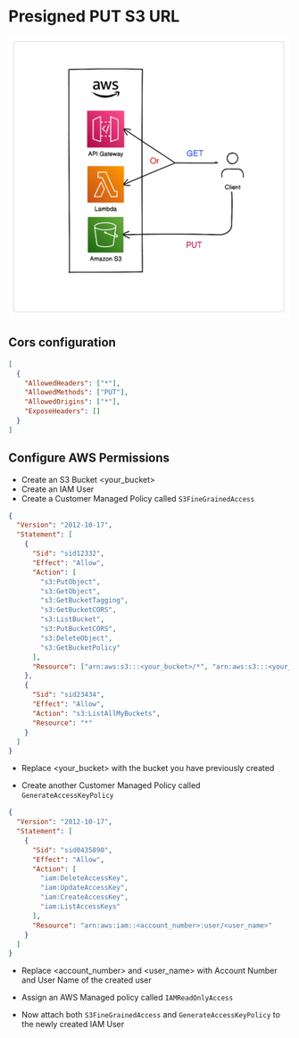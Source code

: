 # Presigned PUT S3 URL

![Diagram](./diagram.png)

## Cors configuration

```json
[
  {
    "AllowedHeaders": ["*"],
    "AllowedMethods": ["PUT"],
    "AllowedOrigins": ["*"],
    "ExposeHeaders": []
  }
]
```

## Configure AWS Permissions

- Create an S3 Bucket <your_bucket>
- Create an IAM User
- Create a Customer Managed Policy called `S3FineGrainedAccess`

```json
{
  "Version": "2012-10-17",
  "Statement": [
    {
      "Sid": "sid12332",
      "Effect": "Allow",
      "Action": [
        "s3:PutObject",
        "s3:GetObject",
        "s3:GetBucketTagging",
        "s3:GetBucketCORS",
        "s3:ListBucket",
        "s3:PutBucketCORS",
        "s3:DeleteObject",
        "s3:GetBucketPolicy"
      ],
      "Resource": ["arn:aws:s3:::<your_bucket>/*", "arn:aws:s3:::<your_bucket>"]
    },
    {
      "Sid": "sid23434",
      "Effect": "Allow",
      "Action": "s3:ListAllMyBuckets",
      "Resource": "*"
    }
  ]
}
```

- Replace <your_bucket> with the bucket you have previously created

- Create another Customer Managed Policy called `GenerateAccessKeyPolicy`

```json
{
  "Version": "2012-10-17",
  "Statement": [
    {
      "Sid": "sid0435890",
      "Effect": "Allow",
      "Action": [
        "iam:DeleteAccessKey",
        "iam:UpdateAccessKey",
        "iam:CreateAccessKey",
        "iam:ListAccessKeys"
      ],
      "Resource": "arn:aws:iam::<account_number>:user/<user_name>"
    }
  ]
}
```

- Replace <account_number> and <user_name> with Account Number and User Name of the created user

- Assign an AWS Managed policy called `IAMReadOnlyAccess`

- Now attach both `S3FineGrainedAccess` and `GenerateAccessKeyPolicy` to the newly created IAM User
